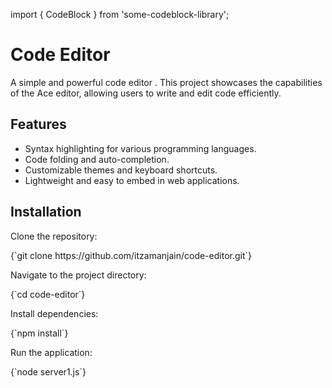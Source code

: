 import { CodeBlock } from 'some-codeblock-library';

# Code Editor

A simple and powerful code editor . This project showcases the capabilities of the Ace editor, allowing users to write and edit code efficiently.

## Features

- Syntax highlighting for various programming languages.
- Code folding and auto-completion.
- Customizable themes and keyboard shortcuts.
- Lightweight and easy to embed in web applications.

## Installation

Clone the repository:

<CodeBlock language="sh">
{`git clone https://github.com/itzamanjain/code-editor.git`}
</CodeBlock>

Navigate to the project directory:

<CodeBlock language="sh">
{`cd code-editor`}
</CodeBlock>

Install dependencies:

<CodeBlock language="sh">
{`npm install`}
</CodeBlock>

Run the application:

<CodeBlock language="sh">
{`node server1.js`}
</CodeBlock>

